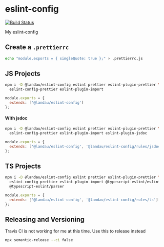 # eslint-config

[![Build Status](https://travis-ci.com/landau/eslint-config.svg?branch=master)](https://travis-ci.com/landau/eslint-config)

My eslint-config

## Create a `.prettierrc`

```sh
echo "module.exports = { singleQuote: true };" > .prettierrc.js
```

## JS Projects

```sh
npm i -D @landau/eslint-config eslint prettier eslint-plugin-prettier \ 
  eslint-config-prettier eslint-plugin-import
```

```js
module.exports = {
  extends: ['@landau/eslint-config']
};
```

#### With jsdoc

```sh
npm i -D @landau/eslint-config eslint prettier eslint-plugin-prettier \ 
  eslint-config-prettier eslint-plugin-import eslint-plugin-jsdoc
```

```js
module.exports = {
  extends: ['@landau/eslint-config', '@landau/eslint-config/rules/jsdoc']
};
```

## TS Projects

```sh
npm i -D @landau/eslint-config eslint prettier eslint-plugin-prettier \ 
  eslint-config-prettier eslint-plugin-import @typescript-eslint/eslint-plugin \
  @typescript-eslint/parser
```

```js
module.exports = {
  extends: ['@landau/eslint-config', '@landau/eslint-config/rules/ts']
};
```

## Releasing and Versioning

Travis CI is not working for me at this time. Use this to release instead

```sh
npx semantic-release --ci false
```
